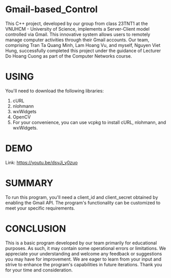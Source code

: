 # Gmail-based_Control
This C++ project, developed by our group from class 23TNT1 at the VNUHCM - University of Science, implements a Server-Client model controlled via Gmail. This innovative system allows users to remotely manage computer activities through their Gmail accounts. Our team, comprising Tran Ta Quang Minh, Lam Hoang Vu, and myself, Nguyen Viet Hung, successfully completed this project under the guidance of Lecturer Do Hoang Cuong as part of the Computer Networks course.
# USING
You'll need to download the following libraries:
1. cURL
2. nlohmann
3. wxWidgets
4. OpenCV
5. For your convenience, you can use vcpkg to install cURL, nlohmann, and wxWidgets.
# DEMO
Link: ⁦https://youtu.be/dsvJi_y0zuo
# SUMMARY
To run this program, you'll need a client_id and client_secret obtained by enabling the Gmail API. The program's functionality can be customized to meet your specific requirements.
# CONCLUSION
This is a basic program developed by our team primarily for educational purposes. As such, it may contain some operational errors or limitations. We appreciate your understanding and welcome any feedback or suggestions you may have for improvement. We are eager to learn from your input and strive to enhance the program's capabilities in future iterations. Thank you for your time and consideration.
